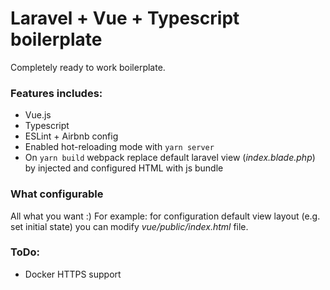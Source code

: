 # Laravel + Vue + Typescript boilerplate

Completely ready to work boilerplate.

### Features includes:
* Vue.js
* Typescript
* ESLint + Airbnb config
* Enabled hot-reloading mode with `yarn server`
* On `yarn build` webpack replace default laravel view (*index.blade.php*) by injected and configured HTML with js bundle

### What configurable

All what you want :)
For example: for configuration default view layout (e.g. set initial state) you can modify *vue/public/index.html* file.

### ToDo:
* Docker HTTPS support

